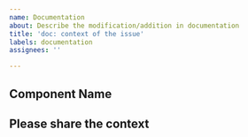 ```yaml
---
name: Documentation
about: Describe the modification/addition in documentation
title: 'doc: context of the issue'
labels: documentation
assignees: ''

---
```


## Component Name


## Please share the context
